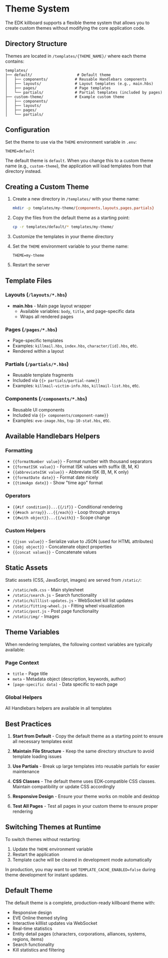 # Theme System

The EDK killboard supports a flexible theme system that allows you to create custom themes without modifying the core application code.

## Directory Structure

Themes are located in `/templates/{THEME_NAME}/` where each theme contains:

```
templates/
├── default/                    # Default theme
│   ├── components/            # Reusable Handlebars components
│   ├── layouts/               # Layout templates (e.g., main.hbs)
│   ├── pages/                 # Page templates
│   └── partials/              # Partial templates (included by pages)
├── custom-theme/              # Example custom theme
│   ├── components/
│   ├── layouts/
│   ├── pages/
│   └── partials/
```

## Configuration

Set the theme to use via the `THEME` environment variable in `.env`:

```properties
THEME=default
```

The default theme is `default`. When you change this to a custom theme name (e.g., `custom-theme`), the application will load templates from that directory instead.

## Creating a Custom Theme

1. Create a new directory in `/templates/` with your theme name:
   ```bash
   mkdir -p templates/my-theme/{components,layouts,pages,partials}
   ```

2. Copy the files from the default theme as a starting point:
   ```bash
   cp -r templates/default/* templates/my-theme/
   ```

3. Customize the templates in your theme directory

4. Set the `THEME` environment variable to your theme name:
   ```properties
   THEME=my-theme
   ```

5. Restart the server

## Template Files

### Layouts (`/layouts/*.hbs`)
- **main.hbs** - Main page layout wrapper
  - Available variables: `body`, `title`, and page-specific data
  - Wraps all rendered pages

### Pages (`/pages/*.hbs`)
- Page-specific templates
- Examples: `killmail.hbs`, `index.hbs`, `character/[id].hbs`, etc.
- Rendered within a layout

### Partials (`/partials/*.hbs`)
- Reusable template fragments
- Included via `{{> partials/partial-name}}`
- Examples: `killmail-victim-info.hbs`, `killmail-list.hbs`, etc.

### Components (`/components/*.hbs`)
- Reusable UI components
- Included via `{{> components/component-name}}`
- Examples: `eve-image.hbs`, `top-10-stat.hbs`, etc.

## Available Handlebars Helpers

### Formatting
- `{{formatNumber value}}` - Format number with thousand separators
- `{{formatISK value}}` - Format ISK values with suffix (B, M, K)
- `{{abbreviateISK value}}` - Abbreviate ISK (B, M, K only)
- `{{formatDate date}}` - Format date nicely
- `{{timeAgo date}}` - Show "time ago" format

### Operators
- `{{#if condition}}...{{/if}}` - Conditional rendering
- `{{#each array}}...{{/each}}` - Loop through arrays
- `{{#with object}}...{{/with}}` - Scope change

### Custom Helpers
- `{{json value}}` - Serialize value to JSON (used for HTML attributes)
- `{{obj object}}` - Concatenate object properties
- `{{concat values}}` - Concatenate values

## Static Assets

Static assets (CSS, JavaScript, images) are served from `/static/`:
- `/static/edk.css` - Main stylesheet
- `/static/search.js` - Search functionality
- `/static/killlist-updates.js` - WebSocket kill list updates
- `/static/fitting-wheel.js` - Fitting wheel visualization
- `/static/post.js` - Post page functionality
- `/static/img/` - Images

## Theme Variables

When rendering templates, the following context variables are typically available:

### Page Context
- `title` - Page title
- `meta` - Metadata object (description, keywords, author)
- `[page-specific data]` - Data specific to each page

### Global Helpers
All Handlebars helpers are available in all templates

## Best Practices

1. **Start from Default** - Copy the default theme as a starting point to ensure all necessary templates exist

2. **Maintain File Structure** - Keep the same directory structure to avoid template loading issues

3. **Use Partials** - Break up large templates into reusable partials for easier maintenance

4. **CSS Classes** - The default theme uses EDK-compatible CSS classes. Maintain compatibility or update CSS accordingly

5. **Responsive Design** - Ensure your theme works on mobile and desktop

6. **Test All Pages** - Test all pages in your custom theme to ensure proper rendering

## Switching Themes at Runtime

To switch themes without restarting:

1. Update the `THEME` environment variable
2. Restart the application
3. Template cache will be cleared in development mode automatically

In production, you may want to set `TEMPLATE_CACHE_ENABLED=false` during theme development for instant updates.

## Default Theme

The default theme is a complete, production-ready killboard theme with:
- Responsive design
- EVE Online themed styling
- Interactive killlist updates via WebSocket
- Real-time statistics
- Entity detail pages (characters, corporations, alliances, systems, regions, items)
- Search functionality
- Kill statistics and filtering
